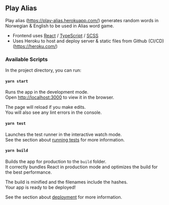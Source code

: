 ## Play Alias
Play alias (https://play-alias.herokuapp.com/) generates random words in Norwegian & English to be used in Alias word game.

* Frontend uses [React](https://reactjs.org/) / [TypeScript](https://www.typescriptlang.org/) / [SCSS](https://sass-lang.com/) 
* Uses Heroku to host and deploy server & static files from Github (CI/CD) (https://heroku.com/)

### Available Scripts

In the project directory, you can run:

#### `yarn start`

Runs the app in the development mode.\
Open [http://localhost:3000](http://localhost:3000) to view it in the browser.

The page will reload if you make edits.\
You will also see any lint errors in the console.

#### `yarn test`

Launches the test runner in the interactive watch mode.\
See the section about [running tests](https://facebook.github.io/create-react-app/docs/running-tests) for more information.

#### `yarn build`

Builds the app for production to the `build` folder.\
It correctly bundles React in production mode and optimizes the build for the best performance.

The build is minified and the filenames include the hashes.\
Your app is ready to be deployed!

See the section about [deployment](https://facebook.github.io/create-react-app/docs/deployment) for more information.
